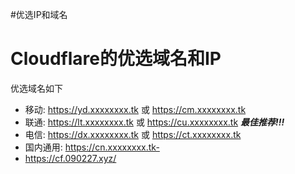 #优选IP和域名
# Cloudflare的优选域名和IP
优选域名如下

- 移动: https://yd.xxxxxxxx.tk 或 https://cm.xxxxxxxx.tk 
- 联通: https://lt.xxxxxxxx.tk 或 https://cu.xxxxxxxx.tk  ***最佳推荐!!!***
- 电信: https://dx.xxxxxxxx.tk 或 https://ct.xxxxxxxx.tk 
- 国内通用: https://cn.xxxxxxxx.tk- 
- https://cf.090227.xyz/


